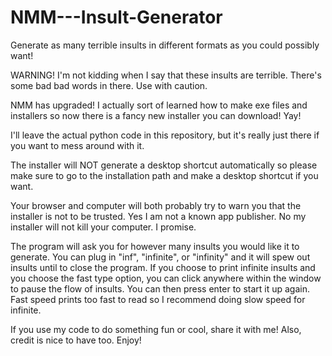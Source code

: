 # NMM---Insult-Generator
Generate as many terrible insults in different formats as you could possibly want!

WARNING! I'm not kidding when I say that these insults are terrible. There's some bad bad words in there. Use with caution.

NMM has upgraded! I actually sort of learned how to make exe files and installers so now there is a fancy new installer you can download! Yay!

I'll leave the actual python code in this repository, but it's really just there if you want to mess around with it.

The installer will NOT generate a desktop shortcut automatically so please make sure to go to the installation path and make a desktop shortcut if you want.

Your browser and computer will both probably try to warn you that the installer is not to be trusted. Yes I am not a known app publisher. No my installer will not kill your computer. I promise.

The program will ask you for however many insults you would like it to generate. You can plug in "inf", "infinite", or "infinity" and it will spew out insults until to close the program. If you choose to print infinite insults and you choose the fast type option, you can click anywhere within the window to pause the flow of insults. You can then press enter to start it up again. Fast speed prints too fast to read so I recommend doing slow speed for infinite.

If you use my code to do something fun or cool, share it with me! Also, credit is nice to have too.
Enjoy!
